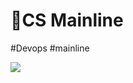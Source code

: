 # 🦋CS Mainline

#Devops #mainline



![](/BearImages/83B39509-F54F-467D-A5F6-A138FA0BB4FF-604-000001CD81864B65_컴파일로_퉁치는_모든것의_프로세스.png)